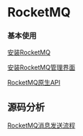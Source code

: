 # RocketMQ

### 基本使用

[安装RocketMQ](./subfile/_1安装RocketMQ.md)

[安装RocketMQ管理界面](./subfile/_2安装RocketMQ管理界面.md)

[RocketMQ原生API](./subfile/_3RocketMQ原生API.md)

## 源码分析

[RocketMQ消息发送流程](./subfile/_4RocketMQ消息发送流程.md)

